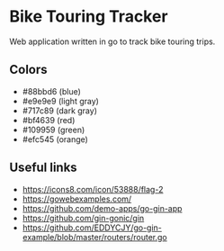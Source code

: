 # Bike Touring Tracker
Web application written in go to track bike touring trips.

## Colors
* #88bbd6 (blue)
* #e9e9e9 (light gray)
* #717c89 (dark gray)
* #bf4639 (red)
* #109959 (green)
* #efc545 (orange)

## Useful links
* https://icons8.com/icon/53888/flag-2
* https://gowebexamples.com/
* https://github.com/demo-apps/go-gin-app
* https://github.com/gin-gonic/gin
* https://github.com/EDDYCJY/go-gin-example/blob/master/routers/router.go
